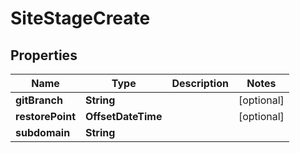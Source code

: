 

# SiteStageCreate


## Properties

Name | Type | Description | Notes
------------ | ------------- | ------------- | -------------
**gitBranch** | **String** |  |  [optional]
**restorePoint** | **OffsetDateTime** |  |  [optional]
**subdomain** | **String** |  | 



